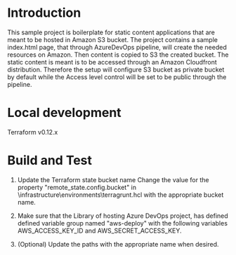 # Introduction 
This sample project is boilerplate for static content applications that are meant to be hosted in Amazon S3 bucket.
The project contains a sample index.html page, that through AzureDevOps pipeline, will create the needed resources on Amazon. Then content is copied to S3 the created bucket.
The static content is meant is to be accessed through an Amazon Cloudfront distribution.
Therefore the setup will configure S3 bucket as private bucket by default while the Access level control will be set to be public through the pipeline.

# Local development

Terraform v0.12.x

# Build and Test
1. Update the Terraform state bucket name
   Change the value for the property "remote_state.config.bucket" in \infrastructure\environments\terragrunt.hcl with the appropriate bucket name.

2. Make sure that the Library of hosting Azure DevOps project, has defined defined variable group named "aws-deploy" with the following variables AWS_ACCESS_KEY_ID and AWS_SECRET_ACCESS_KEY.

3. (Optional) Update the paths with the appropriate name when desired.